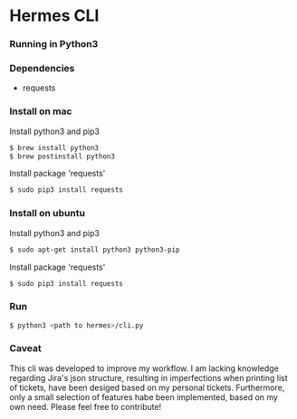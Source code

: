 # Hermes CLI
### Running in Python3

### Dependencies
* requests

### Install on mac
Install python3 and pip3
```sh
$ brew install python3
$ brew postinstall python3
```
Install package 'requests'
```sh
$ sudo pip3 install requests
```

### Install on ubuntu
Install python3 and pip3
```sh
$ sudo apt-get install python3 python3-pip
```
Install package 'requests'
```sh
$ sudo pip3 install requests
```

### Run
```sh
$ python3 <path to hermes>/cli.py
```

### Caveat

This cli was developed to improve my workflow. I am lacking knowledge
regarding Jira's json structure, resulting in imperfections when
printing list of tickets, have been desiged based on my personal
tickets. Furthermore, only a small selection of features habe been
implemented, based on my own need. Please feel free to contribute!
